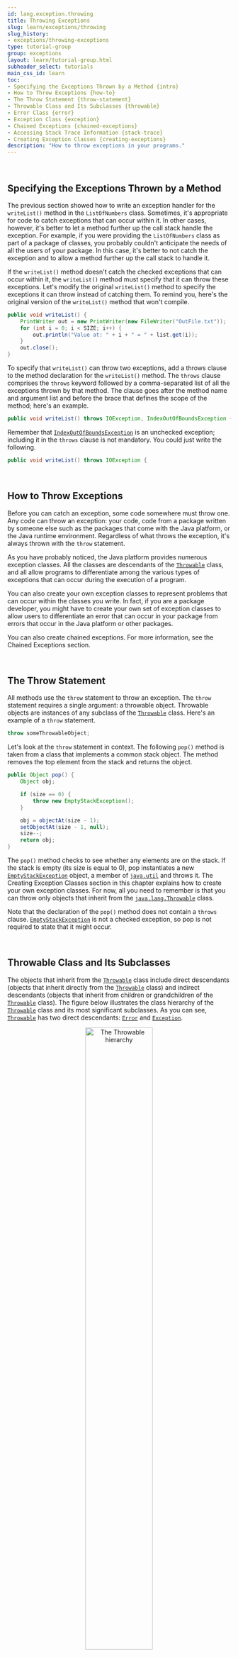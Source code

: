 ```yaml
---
id: lang.exception.throwing
title: Throwing Exceptions
slug: learn/exceptions/throwing
slug_history:
- exceptions/throwing-exceptions
type: tutorial-group
group: exceptions
layout: learn/tutorial-group.html
subheader_select: tutorials
main_css_id: learn
toc:
- Specifying the Exceptions Thrown by a Method {intro}
- How to Throw Exceptions {how-to}
- The Throw Statement {throw-statement}
- Throwable Class and Its Subclasses {throwable}
- Error Class {error}
- Exception Class {exception}
- Chained Exceptions {chained-exceptions}
- Accessing Stack Trace Information {stack-trace}
- Creating Exception Classes {creating-exceptions}
description: "How to throw exceptions in your programs."
---
```



<a id="intro">&nbsp;</a>
## Specifying the Exceptions Thrown by a Method

The previous section showed how to write an exception handler for the `writeList()` method in the `ListOfNumbers` class. Sometimes, it's appropriate for code to catch exceptions that can occur within it. In other cases, however, it's better to let a method further up the call stack handle the exception. For example, if you were providing the `ListOfNumbers` class as part of a package of classes, you probably couldn't anticipate the needs of all the users of your package. In this case, it's better to not catch the exception and to allow a method further up the call stack to handle it.

If the `writeList()` method doesn't catch the checked exceptions that can occur within it, the `writeList()` method must specify that it can throw these exceptions. Let's modify the original `writeList()` method to specify the exceptions it can throw instead of catching them. To remind you, here's the original version of the `writeList()` method that won't compile.

```java
public void writeList() {
    PrintWriter out = new PrintWriter(new FileWriter("OutFile.txt"));
    for (int i = 0; i < SIZE; i++) {
        out.println("Value at: " + i + " = " + list.get(i));
    }
    out.close();
}
```

To specify that `writeList()` can throw two exceptions, add a throws clause to the method declaration for the `writeList()` method. The `throws` clause comprises the `throws` keyword followed by a comma-separated list of all the exceptions thrown by that method. The clause goes after the method name and argument list and before the brace that defines the scope of the method; here's an example.

```java
public void writeList() throws IOException, IndexOutOfBoundsException {
```

Remember that [`IndexOutOfBoundsException`](javadoc:IndexOutOfBoundsException) is an unchecked exception; including it in the `throws` clause is not mandatory. You could just write the following.

```java
public void writeList() throws IOException {
```


<a id="how-to">&nbsp;</a>
## How to Throw Exceptions

Before you can catch an exception, some code somewhere must throw one. Any code can throw an exception: your code, code from a package written by someone else such as the packages that come with the Java platform, or the Java runtime environment. Regardless of what throws the exception, it's always thrown with the `throw` statement.

As you have probably noticed, the Java platform provides numerous exception classes. All the classes are descendants of the [`Throwable`](javadoc:Throwable) class, and all allow programs to differentiate among the various types of exceptions that can occur during the execution of a program.

You can also create your own exception classes to represent problems that can occur within the classes you write. In fact, if you are a package developer, you might have to create your own set of exception classes to allow users to differentiate an error that can occur in your package from errors that occur in the Java platform or other packages.

You can also create chained exceptions. For more information, see the Chained Exceptions section.


<a id="throw-statement">&nbsp;</a>
## The Throw Statement

All methods use the `throw` statement to throw an exception. The `throw` statement requires a single argument: a throwable object. Throwable objects are instances of any subclass of the [`Throwable`](javadoc:Throwable) class. Here's an example of a `throw` statement.

```java
throw someThrowableObject;
```

Let's look at the `throw` statement in context. The following `pop()` method is taken from a class that implements a common stack object. The method removes the top element from the stack and returns the object.

```java
public Object pop() {
    Object obj;

    if (size == 0) {
        throw new EmptyStackException();
    }

    obj = objectAt(size - 1);
    setObjectAt(size - 1, null);
    size--;
    return obj;
}
```

The `pop()` method checks to see whether any elements are on the stack. If the stack is empty (its size is equal to 0), pop instantiates a new [`EmptyStackException`](javadoc:EmptyStackException) object, a member of [`java.util`](javadoc:java.util) and throws it. The Creating Exception Classes section in this chapter explains how to create your own exception classes. For now, all you need to remember is that you can throw only objects that inherit from the [`java.lang.Throwable`](javadoc:Throwable) class.

Note that the declaration of the `pop()` method does not contain a `throws` clause. [`EmptyStackException`](javadoc:EmptyStackException) is not a checked exception, so pop is not required to state that it might occur.


<a id="throwable">&nbsp;</a>
## Throwable Class and Its Subclasses

The objects that inherit from the [`Throwable`](javadoc:Throwable) class include direct descendants (objects that inherit directly from the [`Throwable`](javadoc:Throwable) class) and indirect descendants (objects that inherit from children or grandchildren of the [`Throwable`](javadoc:Throwable) class). The figure below illustrates the class hierarchy of the [`Throwable`](javadoc:Throwable) class and its most significant subclasses. As you can see, [`Throwable`](javadoc:Throwable) has two direct descendants: [`Error`](javadoc:Error) and [`Exception`](javadoc:Exception).


<figure>
<p align="center">
    <img src="/assets/images/exceptions/throwable-hierarchy.png" 
        alt="The Throwable hierarchy"
        width="60%"/>
</p>
<figcaption align="center">The Throwable hierarchy</figcaption>
</figure>


<a id="error">&nbsp;</a>
## Error Class

When a dynamic linking failure or other hard failure in the Java virtual machine occurs, the virtual machine throws an [`Error`](javadoc:Error). Simple programs typically do not catch or throw instances of [`Error`](javadoc:Error).


<a id="exception">&nbsp;</a>
## Exception Class

Most programs throw and catch objects that derive from the [`Exception`](javadoc:Exception) class. An [`Exception`](javadoc:Exception) indicates that a problem occurred, but it is not a serious system problem. Most programs you write will throw and catch instances of [`Exception`](javadoc:Exception) as opposed to [`Error`](javadoc:Error).

The Java platform defines the many descendants of the [`Exception`](javadoc:Exception) class. These descendants indicate various types of exceptions that can occur. For example, [`IllegalAccessException`](javadoc:IllegalAccessException) signals that a particular method could not be found, and [`NegativeArraySizeException`](javadoc:NegativeArraySizeException) indicates that a program attempted to create an array with a negative size.

One [`Exception`](javadoc:Exception) subclass, [`RuntimeException`](javadoc:RuntimeException), is reserved for exceptions that indicate incorrect use of an API. An example of a runtime exception is [`NullPointerException`](javadoc:NullPointerException), which occurs when a method tries to access a member of an object through a null reference. The section Unchecked Exceptions — The Controversy discusses why most applications shouldn't throw runtime exceptions or subclass [`RuntimeException`](javadoc:RuntimeException).


<a id="chained-exceptions">&nbsp;</a>
## Chained Exceptions

An application often responds to an exception by throwing another exception. In effect, the first exception causes the second exception. It can be very helpful to know when one exception causes another. Chained Exceptions help the programmer do this.

The following are the methods and constructors in [`Throwable`](javadoc:Throwable) that support chained exceptions.

```java
Throwable getCause()
Throwable initCause(Throwable)
Throwable(String, Throwable)
Throwable(Throwable)
```

The [`Throwable`](javadoc:Throwable) argument to `initCause()` and the [`Throwable`](javadoc:Throwable) constructors is the exception that caused the current exception. [`getCause()`](javadoc:Throwable.getCause()) returns the exception that caused the current exception, and `initCause()` sets the current exception's cause.

The following example shows how to use a chained exception.

```java
try {

} catch (IOException e) {
    throw new SampleException("Other IOException", e);
}
```

In this example, when an [`IOException`](javadoc:IOException) is caught, a new `SampleException` exception is created with the original cause attached and the chain of exceptions is thrown up to the next higher level exception handler.


<a id="stack-trace">&nbsp;</a>
## Accessing Stack Trace Information

Now let's suppose that the higher-level exception handler wants to dump the stack trace in its own format.

> Definition: A stack trace provides information on the execution history of the current thread and lists the names of the classes and methods that were called at the point when the exception occurred. A stack trace is a useful debugging tool that you'll normally take advantage of when an exception has been thrown.


The following code shows how to call the [`getStackTrace()`](javadoc:Throwable.getStackTrace()) method on the exception object.

```java
catch (Exception cause) {
    StackTraceElement elements[] = cause.getStackTrace();
    for (int i = 0, n = elements.length; i < n; i++) {       
        System.err.println(elements[i].getFileName()
            + ":" + elements[i].getLineNumber() 
            + ">> "
            + elements[i].getMethodName() + "()");
    }
}
```

### Logging API

The next code snippet logs where an exception occurred from within the `catch` block. However, rather than manually parsing the stack trace and sending the output to [`java.util.logging`](javadoc:java.util.logging), it sends the output to a file using the logging facility in the [`java.util.logging`](javadoc:java.util.logging) package.

```java
try {
    Handler handler = new FileHandler("OutFile.log");
    Logger.getLogger("").addHandler(handler);
    
} catch (IOException e) {
    Logger logger = Logger.getLogger("package.name"); 
    StackTraceElement elements[] = e.getStackTrace();
    for (int i = 0, n = elements.length; i < n; i++) {
        logger.log(Level.WARNING, elements[i].getMethodName());
    }
}
```


<a id="creating-exceptions">&nbsp;</a>
## Creating Exception Classes

When faced with choosing the type of exception to throw, you can either use one written by someone else — the Java platform provides a lot of exception classes you can use — or you can write one of your own. You should write your own exception classes if you answer yes to any of the following questions; otherwise, you can probably use someone else's.

- Do you need an exception type that isn't represented by those in the Java platform?
- Would it help users if they could differentiate your exceptions from those thrown by classes written by other vendors?
- Does your code throw more than one related exception?
- If you use someone else's exceptions, will users have access to those exceptions? A similar question is, should your package be independent and self-contained?

### An Example

Suppose you are writing a linked list class. The class supports the following methods, among others:

- `objectAt(int n)` — Returns the object in the nth position in the list. Throws an exception if the argument is less than 0 or more than the number of objects currently in the list.
- `firstObject()` — Returns the first object in the list. Throws an exception if the list contains no objects.
- `indexOf(Object o)` — Searches the list for the specified Object and returns its position in the list. Throws an exception if the object passed into the method is not in the list.

The linked list class can throw multiple exceptions, and it would be convenient to be able to catch all exceptions thrown by the linked list with one exception handler. Also, if you plan to distribute your linked list in a package, all related code should be packaged together. Thus, the linked list should provide its own set of exception classes.

The next figure illustrates one possible class hierarchy for the exceptions thrown by the linked list.

<figure>
<p align="center">
    <img src="/assets/images/exceptions/linkedlist-exceptions.png" 
        alt="Example exception class hierarchy"
        width="60%"/>
</p>
<figcaption align="center">Example exception class hierarchy</figcaption>
</figure>


### Choosing a Superclass

Any [`Exception`](javadoc:Exception) subclass can be used as the parent class of `LinkedListException`. However, a quick perusal of those subclasses shows that they are inappropriate because they are either too specialized or completely unrelated to `LinkedListException`. Therefore, the parent class of `LinkedListException` should be Exception.

Most applications you write will throw objects that are instances of [`Exception`](javadoc:Exception). Instances of [`Error`](javadoc:Error) are normally used for serious, hard errors in the system, such as those that prevent the JVM from running.

Note: For readable code, it's good practice to append the string [`Exception`](javadoc:Exception) to the names of all classes that inherit (directly or indirectly) from the [`Exception`](javadoc:Exception) class.
